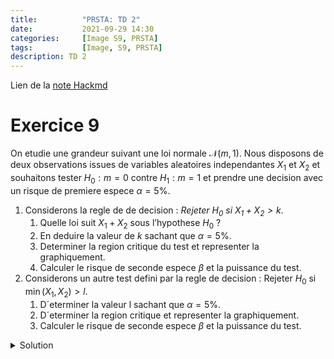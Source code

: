 ```yaml
---
title:          "PRSTA: TD 2"
date:           2021-09-29 14:30
categories:     [Image S9, PRSTA]
tags:           [Image, S9, PRSTA]
description: TD 2
---
```

Lien de la [note Hackmd](https://hackmd.io/@lemasymasa/B1HfQyzNF)

# Exercice 9

On etudie une grandeur suivant une loi normale $\mathcal N (m, 1)$. Nous disposons de deux observations issues de variables aleatoires independantes $X_1$ et $X_2$ et souhaitons tester $H_0 : m = 0$ contre $H_1 : m = 1$ et prendre une decision avec un risque de premiere espece $\alpha = 5\%$.

1. Considerons la regle de de decision : *Rejeter $H_0$ si $X_1 + X_2 \gt k$*.
    1. Quelle loi suit $X_1 + X_2$ sous l’hypothese $H_0$ ?
    2. En deduire la valeur de $k$ sachant que $\alpha = 5\%$.
    3. Determiner la region critique du test et representer la graphiquement.
    4. Calculer le risque de seconde espece $\beta$ et la puissance du test.
2. Considerons un autre test defini par la regle de decision : Rejeter $H_0$ si $\min(X_1, X_2) \gt l$.
    1. D´eterminer la valeur l sachant que $\alpha = 5\%$.
    2. D´eterminer la region critique et representer la graphiquement.
    3. Calculer le risque de seconde espece $\beta$ et la puissance du test.

<details markdown="1"><summary>Solution</summary>
1.

$X_1$ suit $\mathcal N(m,1)$ et $X_2$ suit $\mathcal N(m,1)$, on a $X_1$ indépendant à $X_2$ donc $X_1 + X_2$ suit $\mathcal N(2m,2)$.

2.

$$
\alpha=P(\underbrace{\text{rejeter } H_0}_{\color{red}{X_1+X_2\gt k}} \vert \underbrace{H_{0} \text{ vraie}}_{\color{red}{X_1+X_2\sim\mathcal N(2m,2)}})\\
\color{red}{\begin{aligned}
V(X_1+X_2) &= E((X_1+X_2)^2)\\
&= E(X_1^2)+E(X_2^2) + 2E(X_1X_2)\\
&= \color{black}{\boxed{\color{red}{2}}} + \underbrace{2E(X_1)E(X_2)}_{\color{black}{=0}}
\end{aligned}}
$$

![](https://i.imgur.com/DKfmtwZ.png)

$$
\color{red}{
\begin{aligned}
\alpha&= P(\text{rejeter } H_0\vert H_1\text{ vraie})\\
&= P(X_1+X_2\gt k\vert X_1+X_2\sim\mathcal N(0,2))\\
&= P(\frac{X_1+X_2}{\sqrt{2}}\gt\frac{k}{\sqrt{2}}\vert X_1+X_2\sim\mathcal N(0,2))
\end{aligned}
}
$$

Sous l'hypothese $(H_0)$

$$
\frac{X_1+X_2}{\sqrt{2}}\sim\mathcal N(0,1)\\
0,05 =\alpha=P(U\gt\frac{k}{\sqrt{2}})
$$

$$\frac{k}{\sqrt(2)} = 1.64 \text{ (par la table normale on cherche 0.95)} \\
\text{Donc, } k = 2.32$$

3.

On cherche la région critique tq on rejette $H_0$ soit $X_1 + X_2 \gt 2.32$

$$
\{(x_1,x_2)\in\mathbb R^2\vert x_1+x_2\gt 2.32\}
$$

*Qu'est-ce qu'on fait en premier ?*
> On ouvre Geogebra xdd

Comme en ocvx, on trace eq1: $x_1 + x_2 - 2.32 = 0$

![](https://i.imgur.com/jyVmi6C.png)

4.

*Rappel : **Risque de second espece** : $H_1$ soit vrai alors qu'on garde $H_0$*
On veut donc $X_1 + X_2 \le k = 2.32$ et $X_1$ et $X_2$ suivent $\mathcal N(m=1,1)$
On cherche donc $\beta = P(\text{accepter} H_0 | H_1 vraie)$

$$
\beta = P(X_1+X_2\le k\vert m=1)\\
\frac{X_1+X_2-2}{\sqrt{2}}\sim\mathcal N(0,1)\quad\text{sou l'hypothese } H_1$$
$$
\begin{aligned}
\beta&=P(U\le\frac{k-2}{\sqrt{2}})\\
&=P(U\le0.23)\\
&=0.59
\end{aligned}\\
\color{green}{\boxed{\beta\simeq 0.59}}
$$

On a fait une erreur majeure du point de vue modelisation: on a prit un $\alpha$ trop petit

La puissance de test est $1-0.59=\boxed{0.41}$

## 2ème partie

1.
$$
\begin{aligned}
\alpha&=P(\text{rejeter } H_0\vert H_0\text{ vraie})\\
&= P(\min(X_1,X_2)\gt l\vert m=0)\\
&= P(\{X_1\gt l\}\cap\{X_1\gt l\}\vert m=0)\\
&= P(U\gt l)^2 \quad\text{ou } U\sim\mathcal N(0,1)\text{ car } X_1 \text{ et } X_2\sim\mathcal N(0,1)
\end{aligned}\\
\color{red}{0.05 = P(U\gt l)^2\\
P(U\gt l)=\sqrt{0.05}\simeq 0.22
}
$$

Donc, d'apres la table:

$$
l\simeq0.77
$$

2.

$$
\{(X_1,X_2)\in\mathbb R^2\vert\min(X_1,X_2)\gt 0.77\}
$$

![](https://i.imgur.com/CaEhpu1.png)

3.

On a un probleme: $P(\min(X_1,X_2)\le l)$

$$
\begin{aligned}
\beta&= P(\text{Accepter }H_0\vert H_1\text{ vraie})\\
&= P(\min(X_1,X_2)\le l\vert H_1\text{ vraie})\\
&= 1-P(\min(X_1,X_2)\gt l\vert H_1\text{ vraie})
\end{aligned}
$$

$$
color{red}{
\begin{aligned}
\beta&= 1-P(\{X_1\gt l\}\cap \{X_2\gt l\}\vert H_1\text{ vraie})\\
&= 1-P(X_1\gt l\vert H_1\text{ vraie})^2\quad X_1\text{ et } X_2 \sim\mathcal N(1,1)
\end{aligned}
}
$$

Sous $(H_1)$, $X_1$ et $X_2$ suivent une loi $\mathcal N(1,1)$

Donc $U=X_1-1\sim\mathcal N(0,1)$ sous $(H_1)$

$$
\begin{aligned}
\beta &=1-P(X_1-1\gt 0.77-1)^2\\
&= 1-P(U\gt -0.23)^2\\
&\simeq 1-0.59^2\\
&\simeq 0.65
\end{aligned}
$$
La puissance du test est $1-\beta = 1 - 0.65 = \boxed{0.35}$

</details>